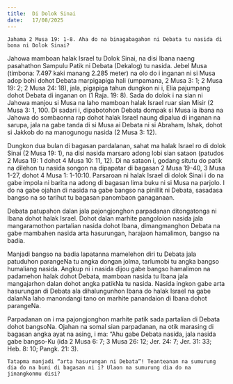 ```yaml
---
title:  Di Dolok Sinai
date:   17/08/2025
---
```


`Jahama 2 Musa 19: 1-8. Aha do na binagabagahon ni Debata tu nasida di bona ni Dolok Sinai?`

Jahowa mamboan halak Israel tu Dolok Sinai, na disi Ibana naeng pasahathon Sampulu Patik ni Debata (Dekalog) tu nasida. Jebel Musa (timbona: 7.497 kaki manang 2.285 meter) na olo do i inganan ni si Musa adop bohi dohot Debata marpigapiga hali (umpamana, 2 Musa 3: 1; 2 Musa 19: 2; 2 Musa 24: 18), jala, pigapiga tahun dungkon ni i, Elia pajumpang dohot Debata di inganan on (1 Raja. 19: 8). Sada do dolok i na sian ni Jahowa manjou si Musa na laho mamboan halak Israel ruar sian Misir (2 Musa 3: 1, 100. Di sadari i, dipabotohon Debata dompak si Musa ia ibana na Jahowa do sombaonna rap dohot halak Israel naung dipalua di inganan na sarupa, jala na gabe tanda di si Musa ai Debata ni si Abraham, Ishak, dohot si Jakkob do na manogunogu nasida (2 Musa 3: 12).

Dungkon dua bulan di bagasan pardalanan, sahat ma halak Israel ro di dolok Sinai (2 Musa 19: 1), na disi nasida marsaro adong lobi sian sataon (patudos 2 Musa 19: 1 dohot 4 Musa 10: 11, 12). Di na sataon i, godang situtu do patik na dilehon tu nasida songon na dipapatar di bagasan 2 Musa 19-40, 3 Musa 1-27, dohot 4 Musa 1: 1-10:10. Parsaroan ni halak Israel di dolok Sinai i do na gabe impola ni barita na adong di bagasan lima buku ni si Musa na parjolo. I do na gabe ojahan di nasida na gabe bangso na pinillit ni Debata, sasadasa bangso na so tarihut tu bagasan panombaon ganaganaan.

Debata patupahon dalan jala pajongjonghon parpadanan ditongatonga ni Ibana dohot halak Israel. Dohot dalan marhite pangoloion nasida jala mangaramothon partalian nasida dohot Ibana, dimangmanghon Debata na gabe mambahen nasida arta hasurungan, harajaon hamalimon, bangso na badia.

Manjadi bangso na badia lapatanna mamelehon diri tu Debata jala patuduhon parangeNa tu angka dongan jolma, tarlumobi tu angka bangso humaliang nasida. Angkup ni i nasida dijou gabe bangso hamalimon na padamehon halak dohot Debata, mamboan nasida tu Ibana jala mangajarhon dalan dohot angka patikNa tu nasida. Nasida ingkon gabe arta hasurungan di Debata ala dihalungunhon Ibana do halak Israel na gabe dalanNa laho manondangi tano on marhite panandaion di Ibana dohot parangeNa.

Parpadanan on i ma pajongjonghon marhite patik sada partalian di Debata dohot bangsoNa. Ojahan na somal sian parpadanan, na otik marasing di bagasan angka ayat na asing, i ma: “Ahu gabe Debata nasida, jala nasida gabe bangso-Ku (ida 2 Musa 6: 7; 3 Musa 26: 12; Jer. 24: 7; Jer. 31: 33; Heb. 8: 10; Pangk. 21: 3).

`Tatapma manjadi “arta hasurungan ni Debata”! Teanteanan na sumurung dia do na buni di bagasan ni i? Ulaon na sumurung dia do na jinangkonmu disi?`